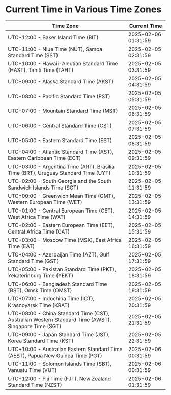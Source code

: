 # Current Time in Various Time Zones

| Time Zone | Current Time |
|-----------|--------------|
| UTC-12:00 - Baker Island Time (BIT) | 2025-02-06 01:31:59 |
| UTC-11:00 - Niue Time (NUT), Samoa Standard Time (SST) | 2025-02-05 02:31:59 |
| UTC-10:00 - Hawaii-Aleutian Standard Time (HAST), Tahiti Time (TAHT) | 2025-02-05 03:31:59 |
| UTC-09:00 - Alaska Standard Time (AKST) | 2025-02-05 04:31:59 |
| UTC-08:00 - Pacific Standard Time (PST) | 2025-02-05 05:31:59 |
| UTC-07:00 - Mountain Standard Time (MST) | 2025-02-05 06:31:59 |
| UTC-06:00 - Central Standard Time (CST) | 2025-02-05 07:31:59 |
| UTC-05:00 - Eastern Standard Time (EST) | 2025-02-05 08:31:59 |
| UTC-04:00 - Atlantic Standard Time (AST), Eastern Caribbean Time (ECT) | 2025-02-05 09:31:59 |
| UTC-03:00 - Argentina Time (ART), Brasília Time (BRT), Uruguay Standard Time (UYT) | 2025-02-05 10:31:59 |
| UTC-02:00 - South Georgia and the South Sandwich Islands Time (SGT) | 2025-02-05 11:31:59 |
| UTC±00:00 - Greenwich Mean Time (GMT), Western European Time (WET) | 2025-02-05 13:31:59 |
| UTC+01:00 - Central European Time (CET), West Africa Time (WAT) | 2025-02-05 14:31:59 |
| UTC+02:00 - Eastern European Time (EET), Central Africa Time (CAT) | 2025-02-05 15:31:59 |
| UTC+03:00 - Moscow Time (MSK), East Africa Time (EAT) | 2025-02-05 16:31:59 |
| UTC+04:00 - Azerbaijan Time (AZT), Gulf Standard Time (GST) | 2025-02-05 17:31:59 |
| UTC+05:00 - Pakistan Standard Time (PKT), Yekaterinburg Time (YEKT) | 2025-02-05 18:31:59 |
| UTC+06:00 - Bangladesh Standard Time (BST), Omsk Time (OMST) | 2025-02-05 19:31:59 |
| UTC+07:00 - Indochina Time (ICT), Krasnoyarsk Time (KRAT) | 2025-02-05 20:31:59 |
| UTC+08:00 - China Standard Time (CST), Australian Western Standard Time (AWST), Singapore Time (SGT) | 2025-02-05 21:31:59 |
| UTC+09:00 - Japan Standard Time (JST), Korea Standard Time (KST) | 2025-02-05 22:31:59 |
| UTC+10:00 - Australian Eastern Standard Time (AEST), Papua New Guinea Time (PGT) | 2025-02-06 00:31:59 |
| UTC+11:00 - Solomon Islands Time (SBT), Vanuatu Time (VUT) | 2025-02-06 00:31:59 |
| UTC+12:00 - Fiji Time (FJT), New Zealand Standard Time (NZST) | 2025-02-06 01:31:59 |
